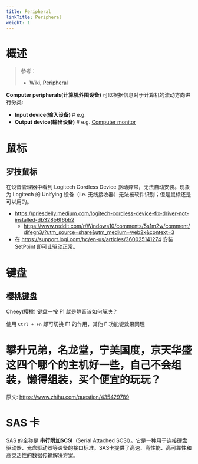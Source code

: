 ```yaml
---
title: Peripheral
linkTitle: Peripheral
weight: 1
---
```


# 概述

> 参考：
>
> - [Wiki, Peripheral](https://en.wikipedia.org/wiki/Peripheral)

**Computer peripherals(计算机外围设备)** 可以根据信息对于计算机的流动方向进行分类:

- **Input device(输入设备)** # e.g.
- **Output device(输出设备)** # e.g. [Computer monitor](/docs/0.计算机/Peripheral/Computer%20monitor.md)

# 鼠标

## 罗技鼠标

在设备管理器中看到 Logitech Cordless Device 驱动异常，无法自动安装。现象为 Logitech 的 Unifying 设备（i.e. 无线接收器）无法被软件识别；但是鼠标还是可以用的。

- https://priesdelly.medium.com/logitech-cordless-device-fix-driver-not-installed-db328b6f6bb2
  - https://www.reddit.com/r/Windows10/comments/5s1m2w/comment/difegn3/?utm_source=share&utm_medium=web2x&context=3
- 在 https://support.logi.com/hc/en-us/articles/360025141274 安装 SetPoint 即可让驱动正常。

# 键盘

## 樱桃键盘

Cheey(樱桃) 键盘一按 F1 就是静音该如何解决？

使用 `Ctrl + Fn` 即可切换 F1 的作用，其他 F 功能键效果同理

# 攀升兄弟，名龙堂，宁美国度，京天华盛这四个哪个的主机好一些，自己不会组装，懒得组装，买个便宜的玩玩？

原文: https://www.zhihu.com/question/435429789

# SAS 卡

SAS 的全称是 **串行附加SCSI**（Serial Attached SCSI）。它是一种用于连接硬盘驱动器、光盘驱动器等设备的接口标准。SAS卡提供了高速、高性能、高可靠性和高灵活性的数据传输解决方案。
